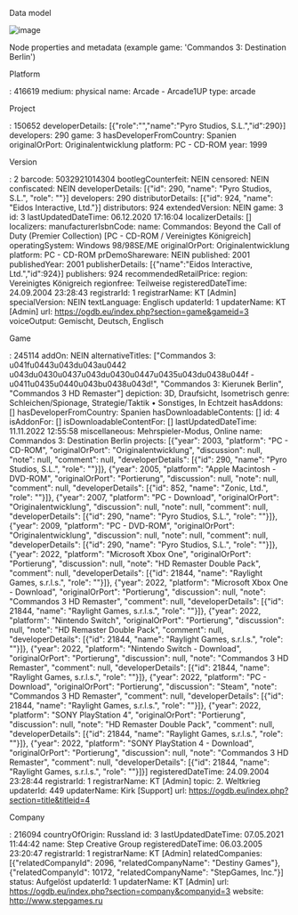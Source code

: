 Data model

![image](https://github.com/anneheslinga/game_industry/assets/71268209/c5bc62cc-add6-4a33-ac41-e23cfbd145e9)

Node properties and metadata (example game: 'Commandos 3: Destination Berlin')

Platform

<id>: 416619
medium: physical
name: Arcade - Arcade1UP
type: arcade


Project

<id>: 150652
developerDetails: [{"role":"","name":"Pyro Studios, S.L.","id":290}]
developers: 290
game: 3
hasDeveloperFromCountry: Spanien
originalOrPort: Originalentwicklung
platform: PC - CD-ROM
year: 1999

Version

<id>: 2
barcode: 5032921014304
bootlegCounterfeit: NEIN
censored: NEIN
confiscated: NEIN
developerDetails: [{"id": 290, "name": "Pyro Studios, S.L.", "role": ""}]
developers: 290
distributorDetails: [{"id": 924, "name": "Eidos Interactive, Ltd."}]
distributors: 924
extendedVersion: NEIN
game: 3
id: 3
lastUpdatedDateTime: 06.12.2020 17:16:04
localizerDetails: []
localizers: 
manufacturerIsbnCode: 
name: Commandos: Beyond the Call of Duty (Premier Collection) [PC - CD-ROM / Vereinigtes Königreich]
operatingSystem: Windows 98/98SE/ME
originalOrPort: Originalentwicklung
platform: PC - CD-ROM
prDemoShareware: NEIN
published: 2001
publishedYear: 2001
publisherDetails: [{"name":"Eidos Interactive, Ltd.","id":924}]
publishers: 924
recommendedRetailPrice: 
region: Vereinigtes Königreich
regionfree: Teilweise
registeredDateTime: 24.09.2004 23:28:43
registrarId: 1
registrarName: KT [Admin]
specialVersion: NEIN
textLanguage: Englisch
updaterId: 1
updaterName: KT [Admin]
url: https://ogdb.eu/index.php?section=game&gameid=3
voiceOutput: Gemischt, Deutsch, Englisch

Game

<id>: 245114
addOn: NEIN
alternativeTitles: ["Commandos 3: u041fu0443u043du043au0442 u043du0430u0437u043du0430u0447u0435u043du0438u044f - u0411u0435u0440u043bu0438u043d!", "Commandos 3: Kierunek Berlin", "Commandos 3 HD Remaster"]
depiction: 3D, Draufsicht, Isometrisch
genre: Schleichen/Spionage, Strategie/Taktik • Sonstiges, In Echtzeit
hasAddons: []
hasDeveloperFromCountry: Spanien
hasDownloadableContents: []
id: 4
isAddonFor: []
isDownloadableContentFor: []
lastUpdatedDateTime: 11.11.2022 12:55:58
miscellaneous: Mehrspieler-Modus, Online
name: Commandos 3: Destination Berlin
projects: [{"year": 2003, "platform": "PC - CD-ROM", "originalOrPort": "Originalentwicklung", "discussion": null, "note": null, "comment": null, "developerDetails": [{"id": 290, "name": "Pyro Studios, S.L.", "role": ""}]}, {"year": 2005, "platform": "Apple Macintosh - DVD-ROM", "originalOrPort": "Portierung", "discussion": null, "note": null, "comment": null, "developerDetails": [{"id": 852, "name": "Zonic, Ltd.", "role": ""}]}, {"year": 2007, "platform": "PC - Download", "originalOrPort": "Originalentwicklung", "discussion": null, "note": null, "comment": null, "developerDetails": [{"id": 290, "name": "Pyro Studios, S.L.", "role": ""}]}, {"year": 2009, "platform": "PC - DVD-ROM", "originalOrPort": "Originalentwicklung", "discussion": null, "note": null, "comment": null, "developerDetails": [{"id": 290, "name": "Pyro Studios, S.L.", "role": ""}]}, {"year": 2022, "platform": "Microsoft Xbox One", "originalOrPort": "Portierung", "discussion": null, "note": "HD Remaster Double Pack", "comment": null, "developerDetails": [{"id": 21844, "name": "Raylight Games, s.r.l.s.", "role": ""}]}, {"year": 2022, "platform": "Microsoft Xbox One - Download", "originalOrPort": "Portierung", "discussion": null, "note": "Commandos 3 HD Remaster", "comment": null, "developerDetails": [{"id": 21844, "name": "Raylight Games, s.r.l.s.", "role": ""}]}, {"year": 2022, "platform": "Nintendo Switch", "originalOrPort": "Portierung", "discussion": null, "note": "HD Remaster Double Pack", "comment": null, "developerDetails": [{"id": 21844, "name": "Raylight Games, s.r.l.s.", "role": ""}]}, {"year": 2022, "platform": "Nintendo Switch - Download", "originalOrPort": "Portierung", "discussion": null, "note": "Commandos 3 HD Remaster", "comment": null, "developerDetails": [{"id": 21844, "name": "Raylight Games, s.r.l.s.", "role": ""}]}, {"year": 2022, "platform": "PC - Download", "originalOrPort": "Portierung", "discussion": "Steam", "note": "Commandos 3 HD Remaster", "comment": null, "developerDetails": [{"id": 21844, "name": "Raylight Games, s.r.l.s.", "role": ""}]}, {"year": 2022, "platform": "SONY PlayStation 4", "originalOrPort": "Portierung", "discussion": null, "note": "HD Remaster Double Pack", "comment": null, "developerDetails": [{"id": 21844, "name": "Raylight Games, s.r.l.s.", "role": ""}]}, {"year": 2022, "platform": "SONY PlayStation 4 - Download", "originalOrPort": "Portierung", "discussion": null, "note": "Commandos 3 HD Remaster", "comment": null, "developerDetails": [{"id": 21844, "name": "Raylight Games, s.r.l.s.", "role": ""}]}]
registeredDateTime: 24.09.2004 23:28:44
registrarId: 1
registrarName: KT [Admin]
topic: 2. Weltkrieg
updaterId: 449
updaterName: Kirk [Support]
url: https://ogdb.eu/index.php?section=title&titleid=4

Company

<id>: 216094
countryOfOrigin: Russland
id: 3
lastUpdatedDateTime: 07.05.2021 11:44:42
name: Step Creative Group
registeredDateTime: 06.03.2005 23:20:47
registrarId: 1
registrarName: KT [Admin]
relatedCompanies: [{"relatedCompanyId": 2096, "relatedCompanyName": "Destiny Games"}, {"relatedCompanyId": 10172, "relatedCompanyName": "StepGames, Inc."}]
status: Aufgelöst
updaterId: 1
updaterName: KT [Admin]
url: https://ogdb.eu/index.php?section=company&companyid=3
website: http://www.stepgames.ru
